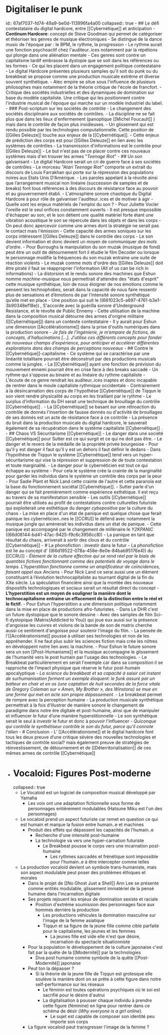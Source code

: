 # Digitaliser le punk
id:: 67af7037-fd74-49a9-be0d-113996fa4a00
collapsed:: true
	- ## Le défi contestataire du digital hardcore, entre [[Cybernétique]] et anticipation
		- **Continum Hardcore**: concept de Steve Goodman qui permet de catégoriser et théoriser les genres de musique électroniques
			- Se distingue de la dance music de l'époque par : le BPM, le rythme, la progression
		- Le rythme aurait une fonction psychoactif chez l'auditeur..ices notamment par la répétions qui plonge dans une aliénation mentale
		- Ces genres sont contre un capitalisme tardif embrasse la dystopie que se soit dans les références ou les formes
			- Ce qui les placent dans un engagement politique contestataire
		- Le digital Hardcore présentes plusieurs samples qu'il soit du punk ou du breakbeat se propose comme une production musicale extrême et diverse souvent synthétique.
		- Alec empire se situe sous l'influence de plusieurs philosophes mais notamment de la théorie critique de l'école de francfort.
			- Critique des sociétés industrielles et des dynamiques de domination sur base du modèle capitaliste. Une critique qui les positionnent contre l'industrie musical de l'époque qui marche sur un modèle industriel du label.
	- ### Post-scriptum sur les sociétés de contrôle
		- Le changement des sociétés disciplinaire aux sociétés de contrôles.
			- La discipline ne se fait plus que dans les lieux d'enfermement (panoptique [[Michel Foucault]] ) mais dans le contrôle de façon plus insidieuses.
				- Un glissement qui est rendu possible par les technologies computationnelle. Cette position de [[Gilles Deleuze]] touche aux enjeux de la [[Cybernétique]].
				- Cette enjeux de prédiction des corps est pour [[Gilles Deleuze]] en lien avec les systèmes de contrôles
					- La transmission d'informations est le contrôle pour [[Gilles Deleuze]]
			- Le but n'est pas de ce placer contre ces nouveaux systèmes mais d'en trouver les armes "*Teenage Riot*"
	- ## Un son galvanisant
		- Le digital Hardcore serait un cri de guerre face à ses sociétés de contrôles
			- Le morceau *"Atari Teenage Riot"* comporte un extrait du discours de Louis Farrakhan qui porte sur la répression des populations noires aux Etats Unis D'Amérique.
				- Les paroles appelant à la révolte ainsi que l’arrangement musical non linéaire (succession de samples et de breaks) font tous références à des discours de résistance face au pouvoir et au gouvernement établi.
				- L'atmosphère sonore chaotique du Digital Hardcore à pour rôle de galvaniser l'auditeur..ices et de motiver à agir
		- Quelle sont les enjeux matériels de l'emploi du son ?
			- Pour Juliette Vocler l'oreille est le seul orifices constamment ouverts
				- Il est presque impossible d'échapper au son, et le son détient une qualité matériel forte étant une vibration acoustique le son se répercute dans les objets et dans les corps
				- On peut donc apercevoir comme une armes dont la stratégie ne serait pas le contact mais l'émission
					- Cette capacité des armes soniques sur les corps intéressent [[Gilles Deleuze]] dans le contrôle des corps
						- Le son devient information et donc devient un moyen de communiquer *des mots d’ordre*.
		- Pour Burroughs la manipulation du son muzak (musique de fond) peut être un outil de détournement fort il étudie le film Decoder ou lorsque le personnage modifie la fréquences du son muzak entraine une suite de réaction violents
		- Le muzak comme mots d'ordre des [[Gilles Deleuze]] doit être piraté il faut se réapproprier l'information (All of us can be rich in informations)
		- La distorsion et le rendu sonore des machines que Eshun nomme *machine-musique* nous permettrait d'attendre des "états d'esprit" cette musique synthétique, loin de nous éloigner de nos émotions comme le pensent les technophobes, serait dans la capacité de nous faire ressentir plus de sensations et d’émotions de par l’intensité sonore synthétique qu’elle met en place
			- Une position qui suit le ((661023c5-a697-4761-b3e1-3b90348ef18e)) , S'accorde avec la guérilla sonore d'Underground Resistance, et le révolte de Public Ennemy
		- Cette utilisation de la machine dans la composition musical détourne des armes d'origine militaire ([[Cybernétique]]) dans un contexte contestataire
			- Il y aurait pour Eshun une dimension [[Accélérationisme]] dans la prise d'outils numériques dans la production sonore
				- *Je fais de l’ingénierie, je m’empare de fictions, de concepts, d’hallucinations […]. J’utilise ces différents concepts pour fonder de nouveaux champs d’expérience, pour anticiper et accélérer différentes explorations dans des champs de perceptions nouveaux*
	- ## Contre le [[Cybernétique]]-capitalisme
		- Ce système qui se caractérise par une linéarité totalitaire pourrait être déconstruit par des productions musicals comme la jungles.
			- La [[Cybernétique]] ayant une fonction de prévision du mouvement ennemi pourrait être en crise face à des breaks saccadé
			- Un rythme qui s'oppose au binaire et au linéaire du rythme capitaliste
				- L'écoute de ce genre rendrait les auditeur..ices inaptes et donc incapable de rentrer dans le moule capitaliste rythmique occidentale
			- Contrairement à la désincarnation des corps de l'hypothèse [[Cybernétique]] de Tiqqun le son vient rendre physicalité au corps en les tiraillant par le rythme
		- Le surplus d'information du DH serait une technique de brouillage du contrôle [[Cybernétique]] .
			- La [[Cybernétique]] se basant sur une rétroaction du contrôle de donnés l'insertion de fausse donnés ou d'activité de brouillages de ses donnés est un acte de résistance face à ce contrôle
				- La présence du bruit dans la production musicale du digital hardcore, le sauverait également de sa récupération dans le système capitaliste [[Cybernétique]] .
	- ## Chaos VS Sécuritarisme [[Cybernétique]]
		- Le danger dans une société [[Cybernétique]] pour Sutter est ce qui surgit et ce qui ne doit pas être.
			- Le danger et le revers de la médaille de la propriété privée bourgeoise
			- Pour qu'il y est danger il faut qu'il y est un dehors il faut définir le dedans
				- Dans l'hypothèse de Tiqqun le système [[Cybernétique]] tend vers un hyper-sécuritarisme qui vise la répression et suppression de de toute contestation et toute marginalité.
					- Le danger pour le cybernéticien est tout ce qui échappe au système
						- Pour cela le système crée la crainte de la marginalité pour garder les individus dans le système un contrôle des corps par la peur
						- Pour Sadie Plant et Nick Land cette crainte de l'autre et cette paranoïa est la base du fonctionnement sociétal [[Cybernétique]].
		- Sutter parle d'un danger qui se fait premièrement comme expérience esthétique. Il est reçu au travers de sa manifestation sensible
			- Les outils [[Cybernétique]] pourrait être utilisés au profit de contestations contre culturelles futuriste qui exploiterait une esthétique du danger *cybepositive* par la culture du chaos
			- La mise en place d'un état de panique est quelque chose que ferait panique les cybernéticien..nes le [[CCRU]] le défend avec notamment la musique jungle qui amènerait les individus dans un état de panique.
				- Cette panique est accompagné par le changement de millénaire le *Y2KPANIC* ((66d08144-bd41-47ac-9425-f9c6c3956cc8))
					- La panique en tant que résultat du chaos, arriverait à sortir des clous et du contrôle [[Cybernétique]]
	- # La phonofiction : investir dans le futur
		- La phonofiction est lie au concept d' ((66d19522-078a-458e-8e0e-84bab95176e4)) du [[CCRU]]
			- *Élément de la culture effective qui se rend réel par le biais de quantités fictives fonctionnant comme des potentiels de voyage dans le temps. L'hyperstition fonctionne comme un amplificateur de coïncidences, faisant appel aux Anciens*
		- Pour Nick Land ce serai aussi une un élément constituant à l’évolution technocapitaliste au tournant digital de la fin du XXe siècle. La spéculation financière ainsi que la montée des nouveaux dispositifs technologiques et sociaux serait un résultat direct du concept
			- **L’hyperstition est un moyen de souligner la manière dont le technocapitalisme entraine un effacement de la distinction entre le réel et le fictif.**
			- Pour Eshun l'hyperstition a une dimension politique notamment dans la mise en place de productions afro-futuristes.
				- Dans Le DHR c'est un future dystopique que le sonore dessine
					- Avec des samples de film Sci-fi dystopique (Matrix(Addicted to You)) qui joue eux aussi sur la présence d'angoisse les cuivres et violons de la bande de son de matrix cherche aussi ce sentiment d'angoisse pour soutenir l'image du film.
			- La pensée de l'[[Accélérationisme]] pousse à utiliser ses technologies et non de les appréhender. Il ne faut plus subir les sciences fiction mais crée les nôtres en développent notre lien avec la machine.
		- Pour Eshun le future sonore sera un son [[Post-Humanisme]] et la musique accompagne le glissement de l'humanité vers le post humain par l'usage des technologies.
			- Le Breakbeat particulièrement en serait l'exemple car dans sa composition il se rapproche de l’impact physique que réserve le futur post-humain apocalyptique
				- *La science du breakbeat et sa capacité à saisir cet instant de surhumanisation forment un exemple éloquent: le funk assuré par un batteur en chair et en os (une captation de huit secondes de la force vitale de Gregory Coleman sur « Amen, My Brother », des Winstons) se mue en une forme qui met en acte son propre dépassement.*
				- Le breakbeat permet de rompre avec la perception humaine
		- La production musicale synthétique permettrait à la fois d’illustrer de manière sonore le changement de paradigme dans notre ère digitale et post-humaine, ainsi que de manipuler et influencer le futur d’une manière hyperstitionnelle
		- Le son synthétique serait le seul à investir le futur et donc à pouvoir l'influencer
			- *Quiconque qui contrôle le synthétiseur contrôle le son du futur, parce qu’il connote l’alien*
	- # Conclusion
		- L’ [[Accélérationisme]] et le digital hardcore font tous les deux preuve d’une critique sévère des nouvelles technologies et tactiques de contrôle social? mais également preuve de stratégies de réinvestissement, de détournement et de [[Déterritorialisation]] de ces mêmes armes de contrôle [[Cybernétique]]
- # Vocaloid: Figures Post-moderne
  collapsed:: true
	- Le Vocaloid est un logiciel de composition musical développé par Yamaha
		- Les voix ont une adaptation fictionnelle sous forme de personnages entièrement modulables (Hatsune Miku est l'un des personnages)
	- Le vocaloid prend un aspect futuriste car remet en question ce qui est humain et marque la fusion entre humain..e et machines
		- Produit des effets qui dépassent les capacités de l'humain..e
			- Recherche d'une intensité post-humaine
			- La technologie va vers une hyper-carnation futuriste
				- Le Breakbeat pousse le corps vers une incarnation post-humaine
					- Les rythmes saccadés et frénétique sont impossible pour l'humain..e à être intercepter comme telles
	- La production vocaloid devient un symbole trans-humaniste, mais son aspect modulable peut poser des problèmes éthiques et morales
		- Dans le projet de [[No Ghost Just a Shell]] Ann Lee se présente comme entités modulable, glissement immatériel de la pensé humaine dans l'incarnation digitale
		- Ses projets rejouent les enjeux de domination sexiste et raciale
			- Position d'extrême soumission des personnages face aux hommes derrière la production
				- Les productions véhicules la domination masculine sur l'image de la femme asiatique
				- Tiqqun et sa figure de la jeune fille comme cible parfaite pour le capitalisme, les jeunes et les femmes
					- La jeunes fille est vide elle n'est que désire, incarnation du spectacle situationniste
		- Pour la population le développement de la culture japonaise c'est fait par la quête de la [[Modernité]] par la technologies
			- Diva post humaine comme symbole de la quête [[Post-Modernité]] japonaise
		- Peut ton la dépasser ?
			- Si la théorie de la jeune fille de Tiqqun est grotesque elle soulève la manière dont on se prête à cette figure dans notre self-performance sur les réseaux
				- Le féminin est toutes opérations psychiques où le soi est sacrifié pour le désire d'autrui
				- La digitalisation à pousser chaque individu à prendre cette figure (féminine) en ligne pour rentrer dans ce schéma de désir (*Why everyone is a girl online*).
					- Le sujet est capable de composer son identité peu importe son corps
		- La figure vocaloid peut transgresser l'image de la femme ?